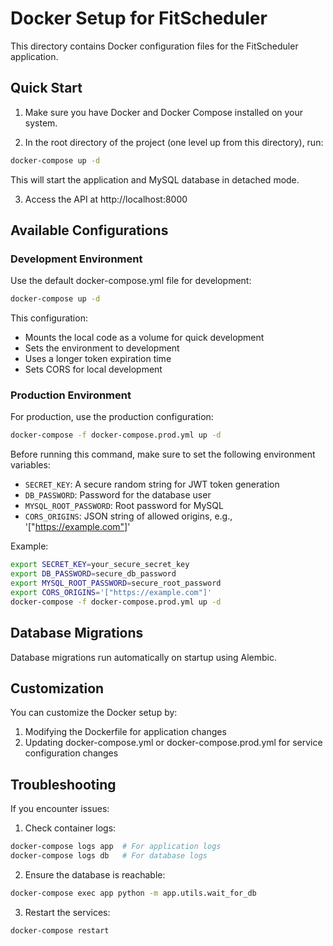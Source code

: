 # Docker Setup for FitScheduler

This directory contains Docker configuration files for the FitScheduler application.

## Quick Start

1. Make sure you have Docker and Docker Compose installed on your system.

2. In the root directory of the project (one level up from this directory), run:

```bash
docker-compose up -d
```

This will start the application and MySQL database in detached mode.

3. Access the API at http://localhost:8000

## Available Configurations

### Development Environment

Use the default docker-compose.yml file for development:

```bash
docker-compose up -d
```

This configuration:
- Mounts the local code as a volume for quick development
- Sets the environment to development
- Uses a longer token expiration time
- Sets CORS for local development

### Production Environment

For production, use the production configuration:

```bash
docker-compose -f docker-compose.prod.yml up -d
```

Before running this command, make sure to set the following environment variables:
- `SECRET_KEY`: A secure random string for JWT token generation
- `DB_PASSWORD`: Password for the database user
- `MYSQL_ROOT_PASSWORD`: Root password for MySQL
- `CORS_ORIGINS`: JSON string of allowed origins, e.g., '["https://example.com"]'

Example:
```bash
export SECRET_KEY=your_secure_secret_key
export DB_PASSWORD=secure_db_password
export MYSQL_ROOT_PASSWORD=secure_root_password
export CORS_ORIGINS='["https://example.com"]'
docker-compose -f docker-compose.prod.yml up -d
```

## Database Migrations

Database migrations run automatically on startup using Alembic.

## Customization

You can customize the Docker setup by:
1. Modifying the Dockerfile for application changes
2. Updating docker-compose.yml or docker-compose.prod.yml for service configuration changes

## Troubleshooting

If you encounter issues:

1. Check container logs:
```bash
docker-compose logs app  # For application logs
docker-compose logs db   # For database logs
```

2. Ensure the database is reachable:
```bash
docker-compose exec app python -m app.utils.wait_for_db
```

3. Restart the services:
```bash
docker-compose restart
``` 